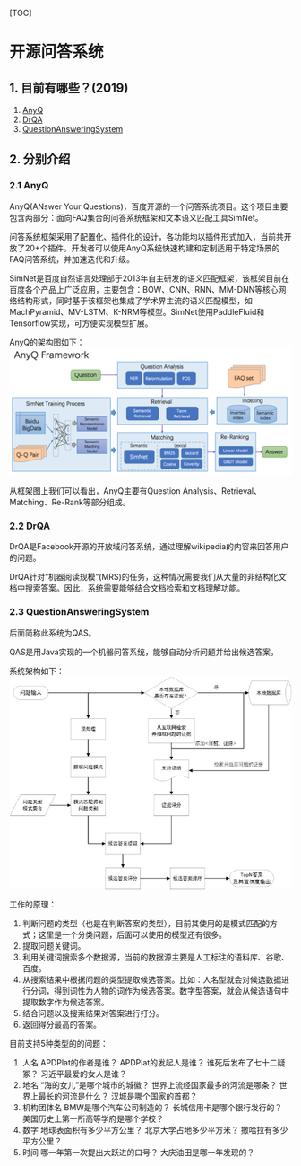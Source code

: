 [TOC]

# 开源问答系统

## 1. 目前有哪些？(2019)

1. [AnyQ](https://github.com/baidu/AnyQ)
2. [DrQA](https://github.com/facebookresearch/DrQA)
3. [QuestionAnsweringSystem](https://github.com/ysc/QuestionAnsweringSystem)

## 2. 分别介绍

### 2.1 AnyQ

AnyQ(ANswer Your Questions)，百度开源的一个问答系统项目。这个项目主要包含两部分：面向FAQ集合的问答系统框架和文本语义匹配工具SimNet。

问答系统框架采用了配置化、插件化的设计，各功能均以插件形式加入，当前共开放了20+个插件。开发者可以使用AnyQ系统快速构建和定制适用于特定场景的FAQ问答系统，并加速迭代和升级。

SimNet是百度自然语言处理部于2013年自主研发的语义匹配框架，该框架目前在百度各个产品上广泛应用，主要包含：BOW、CNN、RNN、MM-DNN等核心网络结构形式，同时基于该框架也集成了学术界主流的语义匹配模型，如MachPyramid、MV-LSTM、K-NRM等模型。SimNet使用PaddleFluid和Tensorflow实现，可方便实现模型扩展。

AnyQ的架构图如下：
![framework](./images/AnyQ-Framework.png)

从框架图上我们可以看出，AnyQ主要有Question Analysis、Retrieval、Matching、Re-Rank等部分组成。

### 2.2 DrQA

DrQA是Facebook开源的开放域问答系统，通过理解wikipedia的内容来回答用户的问题。

DrQA针对“机器阅读规模”(MRS)的任务，这种情况需要我们从大量的非结构化文档中搜索答案。因此，系统需要能够结合文档检索和文档理解功能。

### 2.3 QuestionAnsweringSystem

后面简称此系统为QAS。

QAS是用Java实现的一个机器问答系统，能够自动分析问题并给出候选答案。

系统架构如下：
![QAS](./images/QAS.jpg)

工作的原理：

1. 判断问题的类型（也是在判断答案的类型），目前其使用的是模式匹配的方式；这里是一个分类问题，后面可以使用的模型还有很多。
2. 提取问题关键词。
3. 利用关键词搜索多个数据源，当前的数据源主要是人工标注的语料库、谷歌、百度。
4. 从搜索结果中根据问题的类型提取候选答案。比如：人名型就会对候选数据进行分词，得到词性为人物的词作为候选答案。数字型答案，就会从候选语句中提取数字作为候选答案。
5. 结合问题以及搜索结果对答案进行打分。
6. 返回得分最高的答案。

目前支持5种类型的的问题：

1. 人名
   APDPlat的作者是谁？
   APDPlat的发起人是谁？
   谁死后发布了七十二疑冢？
   习近平最爱的女人是谁？
2. 地名
   “海的女儿”是哪个城市的城徽？
   世界上流经国家最多的河流是哪条？
   世界上最长的河流是什么？
   汉城是哪个国家的首都？
3. 机构团体名
   BMW是哪个汽车公司制造的？
   长城信用卡是哪个银行发行的？
   美国历史上第一所高等学府是哪个学校？
4. 数字
   地球表面积有多少平方公里？
   北京大学占地多少平方米？
   撒哈拉有多少平方公里？
5. 时间
   哪一年第一次提出大跃进的口号？
   大庆油田是哪一年发现的？
